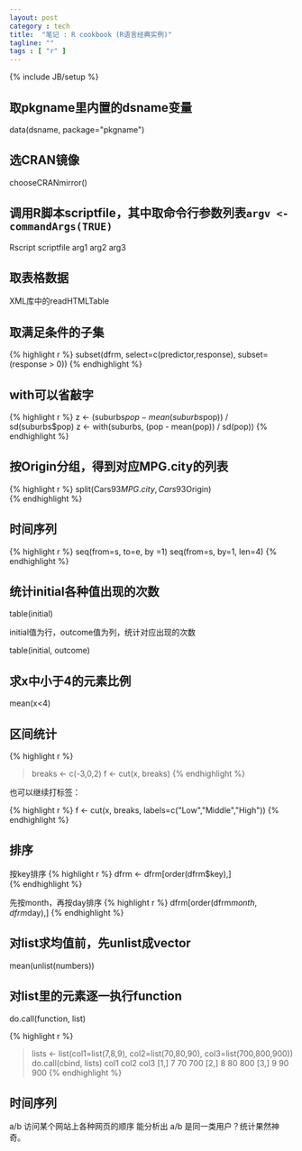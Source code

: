 ```yaml
---
layout: post
category : tech
title:  "笔记 : R cookbook (R语言经典实例)"
tagline: ""
tags : [ "r" ] 
---
```

{% include JB/setup %}


## 取pkgname里内置的dsname变量

data(dsname, package="pkgname") 

## 选CRAN镜像

chooseCRANmirror() 

## 调用R脚本scriptfile，其中取命令行参数列表``argv <- commandArgs(TRUE)``

Rscript scriptfile arg1 arg2 arg3 

## 取表格数据

XML库中的readHTMLTable

## 取满足条件的子集

{% highlight r %}
subset(dfrm, select=c(predictor,response), subset=(response > 0)) 
{% endhighlight %}

## with可以省敲字

{% highlight r %}
z <- (suburbs$pop - mean(suburbs$pop)) / sd(suburbs$pop)
z <- with(suburbs, (pop - mean(pop)) / sd(pop))
{% endhighlight %}

## 按Origin分组，得到对应MPG.city的列表

{% highlight r %}
split(Cars93$MPG.city, Cars93$Origin)  
{% endhighlight %}

## 时间序列

{% highlight r %}
seq(from=s, to=e, by =1)
seq(from=s, by=1, len=4)
{% endhighlight %}

## 统计initial各种值出现的次数

table(initial) 

initial值为行，outcome值为列，统计对应出现的次数

table(initial, outcome) 

## 求x中小于4的元素比例

mean(x<4) 

## 区间统计

{% highlight r %}
> breaks <- c(-3,0,2)
> f <- cut(x, breaks)
{% endhighlight %}

也可以继续打标签：

{% highlight r %}
f <- cut(x, breaks, labels=c("Low","Middle","High"))
{% endhighlight %}

## 排序

按key排序
{% highlight r %}
dfrm <- dfrm[order(dfrm$key),]  
{% endhighlight %}

先按month，再按day排序
{% highlight r %}
dfrm[order(dfrm$month,dfrm$day),] 
{% endhighlight %}

## 对list求均值前，先unlist成vector

mean(unlist(numbers)) 

## 对list里的元素逐一执行function

do.call(function, list) 

{% highlight r %}
> lists <- list(col1=list(7,8,9), col2=list(70,80,90), col3=list(700,800,900))
> do.call(cbind, lists)
    col1 col2 col3
    [1,] 7 70 700
    [2,] 8 80 800
    [3,] 9 90 900
{% endhighlight %}

## 时间序列

a/b 访问某个网站上各种网页的顺序 能分析出 a/b 是同一类用户？统计果然神奇。
